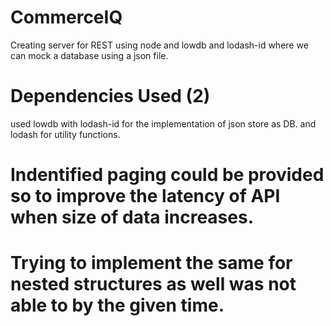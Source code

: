 # CommerceIQ

Creating server for REST using node and lowdb and lodash-id where we can mock a database using a json file.


# Dependencies Used (2)
used lowdb with lodash-id for the implementation of json store as DB.
and lodash for utility functions.

# Indentified paging could be provided so to improve the latency of API when size of data increases.
# Trying to implement the same for nested structures as well was not able to by the given time.
